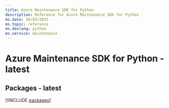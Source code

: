 ```yaml
---
title: Azure Maintenance SDK for Python
description: Reference for Azure Maintenance SDK for Python
ms.date: 10/03/2025
ms.topic: reference
ms.devlang: python
ms.service: maintenance
---
```

# Azure Maintenance SDK for Python - latest
## Packages - latest
[!INCLUDE [packages](maintenance-index.md)]